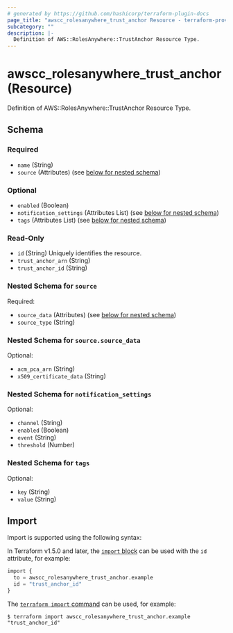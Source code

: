 ```yaml
---
# generated by https://github.com/hashicorp/terraform-plugin-docs
page_title: "awscc_rolesanywhere_trust_anchor Resource - terraform-provider-awscc"
subcategory: ""
description: |-
  Definition of AWS::RolesAnywhere::TrustAnchor Resource Type.
---
```


# awscc_rolesanywhere_trust_anchor (Resource)

Definition of AWS::RolesAnywhere::TrustAnchor Resource Type.



<!-- schema generated by tfplugindocs -->
## Schema

### Required

- `name` (String)
- `source` (Attributes) (see [below for nested schema](#nestedatt--source))

### Optional

- `enabled` (Boolean)
- `notification_settings` (Attributes List) (see [below for nested schema](#nestedatt--notification_settings))
- `tags` (Attributes List) (see [below for nested schema](#nestedatt--tags))

### Read-Only

- `id` (String) Uniquely identifies the resource.
- `trust_anchor_arn` (String)
- `trust_anchor_id` (String)

<a id="nestedatt--source"></a>
### Nested Schema for `source`

Required:

- `source_data` (Attributes) (see [below for nested schema](#nestedatt--source--source_data))
- `source_type` (String)

<a id="nestedatt--source--source_data"></a>
### Nested Schema for `source.source_data`

Optional:

- `acm_pca_arn` (String)
- `x509_certificate_data` (String)



<a id="nestedatt--notification_settings"></a>
### Nested Schema for `notification_settings`

Optional:

- `channel` (String)
- `enabled` (Boolean)
- `event` (String)
- `threshold` (Number)


<a id="nestedatt--tags"></a>
### Nested Schema for `tags`

Optional:

- `key` (String)
- `value` (String)

## Import

Import is supported using the following syntax:

In Terraform v1.5.0 and later, the [`import` block](https://developer.hashicorp.com/terraform/language/import) can be used with the `id` attribute, for example:

```terraform
import {
  to = awscc_rolesanywhere_trust_anchor.example
  id = "trust_anchor_id"
}
```

The [`terraform import` command](https://developer.hashicorp.com/terraform/cli/commands/import) can be used, for example:

```shell
$ terraform import awscc_rolesanywhere_trust_anchor.example "trust_anchor_id"
```
